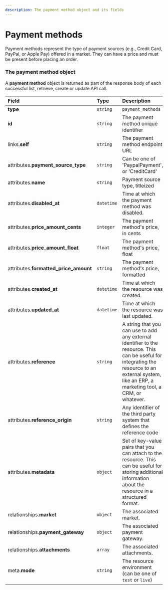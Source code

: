 ```yaml
---
description: The payment method object and its fields
---
```


# Payment methods

Payment methods represent the type of payment sources (e.g., Credit Card, PayPal, or Apple Pay) offered in a market. They can have a price and must be present before placing an order.


### The payment method object

A **payment method** object is returned as part of the response body of each successful list, retrieve, create or update API call.

| Field | Type | Description |
| :--- | :--- | :--- |
| **type** | `string` | `payment_methods` |
| **id** | `string` | The payment method unique identifier |
| links.**self** | `string` | The payment method endpoint URL |
| attributes.**payment_source_type** | `string` | Can be one of 'PaypalPayment', or 'CreditCard' |
| attributes.**name** | `string` | Payment source type, titleized |
| attributes.**disabled_at** | `datetime` | Time at which the payment method was disabled. |
| attributes.**price_amount_cents** | `integer` | The payment method's price, in cents |
| attributes.**price_amount_float** | `float` | The payment method's price, float |
| attributes.**formatted_price_amount** | `string` | The payment method's price, formatted |
| attributes.**created_at** | `datetime` | Time at which the resource was created. |
| attributes.**updated_at** | `datetime` | Time at which the resource was last updated. |
| attributes.**reference** | `string` | A string that you can use to add any external identifier to the resource. This can be useful for integrating the resource to an external system, like an ERP, a marketing tool, a CRM, or whatever. |
| attributes.**reference_origin** | `string` | Any identifier of the third party system that defines the reference code |
| attributes.**metadata** | `object` | Set of key-value pairs that you can attach to the resource. This can be useful for storing additional information about the resource in a structured format. |
| relationships.**market** | `object` | The associated market. |
| relationships.**payment_gateway** | `object` | The associated payment gateway. |
| relationships.**attachments** | `array` | The associated attachments. |
| meta.**mode** | `string` | The resource environment \(can be one of `test` or `live`\) |

